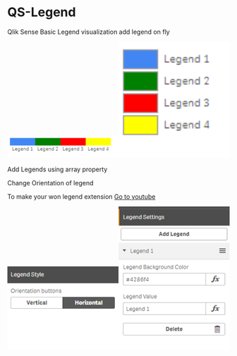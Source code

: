 # QS-Legend
Qlik Sense Basic Legend visualization add legend on fly

<img style="width:50%;" src="./legend_3.PNG"><img style="width:50%;" src="./legend_4.PNG">

<p>Add Legends using array property</p>
<p>Change Orientation of legend</p>
<p>To make your won legend extension <a target="_blank" href="https://www.youtube.com/playlist?list=PLYjPUKwx_Zbf6ct3AH510CVvq14caZxYi">Go to youtube</a></p>
<img style="width:50%;" src="./legend_1.PNG"><img style="width:50%;" src="./legend_2.PNG">


